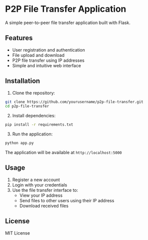 # P2P File Transfer Application

A simple peer-to-peer file transfer application built with Flask.

## Features

- User registration and authentication
- File upload and download
- P2P file transfer using IP addresses
- Simple and intuitive web interface

## Installation

1. Clone the repository:
```bash
git clone https://github.com/yourusername/p2p-file-transfer.git
cd p2p-file-transfer
```

2. Install dependencies:
```bash
pip install -r requirements.txt
```

3. Run the application:
```bash
python app.py
```

The application will be available at `http://localhost:5000`

## Usage

1. Register a new account
2. Login with your credentials
3. Use the file transfer interface to:
   - View your IP address
   - Send files to other users using their IP address
   - Download received files

## License

MIT License 